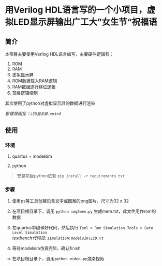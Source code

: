 # 用Verilog HDL语言写的一个小项目，虚拟LED显示屏输出广工大”女生节“祝福语

## 简介

本项目主要使用Verilog HDL语言编写，主要硬件逻辑有：

1. ROM
2. RAM
3. 虚拟显示屏
4. ROM数据载入RAM逻辑
5. RAM数据逐行移位逻辑
6. 顶层逻辑控制

其次使用了python对虚拟显示屏的数据进行渲染

*思维导图见：`LED显示屏.xmind`*

## 使用

### 环境

1. quartus + modelsim

2. python
> 安装项目python依赖 `pip install -r requirements.txt`

### 步骤

1. 使用ps等工具创建包含文字或图案的png图片，尺寸为32 x 32

2. 在项目根目录下，调用 `python img2mem.py` 生成mem.txt，此文件用作rom的数据

3. 在quartus中编译好代码，然后执行 `Tool > Run Simulation Tools > Gate Level Simulation`  
    *testbench代码见: `simulation\modelsim\LED.vt`*

5. 等待modelsim仿真完毕，确认finish

6. 在项目根目录下，调用`python video.py`渲染视频